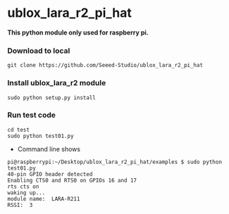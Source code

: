 # ublox_lara_r2_pi_hat

**This python module only used for raspberry pi.**

### Download to local
```
git clone https://github.com/Seeed-Studio/ublox_lara_r2_pi_hat
```

### Install ublox_lara_r2 module
```
sudo python setup.py install
```

### Run test code
```
cd test
sudo python test01.py
```

- Command line shows
```
pi@raspberrypi:~/Desktop/ublox_lara_r2_pi_hat/examples $ sudo python test01.py
40-pin GPIO header detected
Enabling CTS0 and RTS0 on GPIOs 16 and 17
rts cts on
waking up...
module name:  LARA-R211
RSSI:  3
```

